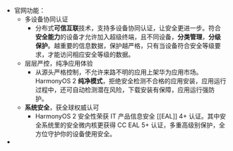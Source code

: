- 官网功能：
	- 多设备协同认证
		- 分布式**可信互联**技术，支持多设备协同认证，让安全更进一步。符合**安全能力**的设备才允许加入超级终端，且不同设备，**分类管理**，**分级保护**。越重要的信息数据，保护越严格，只有当设备符合安全等级要求，才能访问相应安全等级的数据。
	- 层层严控，纯净应用体验
		- 从源头严格控制，不允许来路不明的应用上架华为应用市场。 HarmonyOS 2 **纯净模式**，拒绝安全检测不合格的应用安装，应用运行过程中，还可自动检测潜在风险，下载安装有保障，应用运行强防护。
	- **系统安全**，获全球权威认可
		- HarmonyOS 2 安全性荣获 IT 产品信息安全 [[EAL]] 4+ 认证。其中安全系统里的安全微内核更获得 CC EAL 5+ 认证，多重高级别保护，全方位守护你的设备使用安全。
-